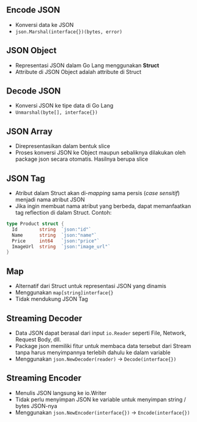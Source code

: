 ## Encode JSON
- Konversi data ke JSON
- `json.Marshal(interface{})(bytes, error)`

## JSON Object
- Representasi JSON dalam Go Lang menggunakan **Struct**
- Attribute di JSON Object adalah attribute di Struct

## Decode JSON
- Konversi JSON ke tipe data di Go Lang
- `Unmarshal(byte[], interface{})`

## JSON Array
- Direpresentasikan dalam bentuk slice
- Proses konversi JSON ke Object maupun sebaliknya dilakukan oleh package json secara otomatis. Hasilnya berupa slice

## JSON Tag
- Atribut dalam Struct akan di-_mapping_ sama persis (_case sensitif_) menjadi nama atribut JSON
- Jika ingin membuat nama atribut yang berbeda, dapat memanfaatkan tag reflection di dalam Struct. Contoh:
```go
type Product struct {
  Id        string  `json:"id"`
  Name      string  `json:"name"`
  Price     int64   `json:"price"`
  ImageUrl  string  `json:"image_url"`
}
```

## Map
- Alternatif dari Struct untuk representasi JSON yang dinamis
- Menggunakan `map[string]interface{}`
- Tidak mendukung JSON Tag

## Streaming Decoder
- Data JSON dapat berasal dari input `io.Reader` seperti File, Network, Request Body, dll.
- Package json memiliki fitur untuk membaca data tersebut dari Stream tanpa harus menyimpannya terlebih dahulu ke dalam variable
- Menggunakan `json.NewDecoder(reader)` -> `Decode(interface{})`

## Streaming Encoder
- Menulis JSON langsung ke io.Writer
- Tidak perlu menyimpan JSON ke variable untuk menyimpan string / bytes JSON-nya
- Menggunakan `json.NewEncoder(interface{})` -> `Encode(interface{})`